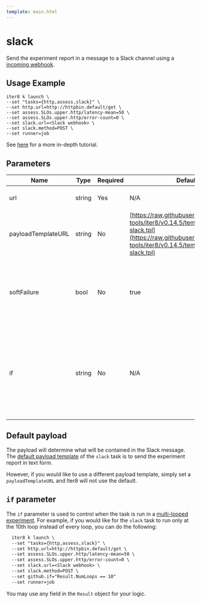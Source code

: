 ```yaml
---
template: main.html
---
```


# slack

Send the experiment report in a message to a Slack channel using a [incoming webhook](https://api.slack.com/messaging/webhooks). 

## Usage Example

```shell
iter8 k launch \
--set "tasks={http,assess,slack}" \
--set http.url=http://httpbin.default/get \
--set assess.SLOs.upper.http/latency-mean=50 \
--set assess.SLOs.upper.http/error-count=0 \
--set slack.url=<Slack webhook> \
--set slack.method=POST \
--set runner=job
```

See [here](../../tutorials/integrations/slack.md#use-iter8-to-send-a-message-to-a-slack-channel) for a more in-depth tutorial.

## Parameters

| Name | Type | Required | Default value | Description |
| ---- | ---- | -------- | ------------- | ----------- |
| url | string | Yes | N/A | URL to the Slack webhook |
| payloadTemplateURL | string | No | [https://raw.githubusercontent.com/iter8-tools/iter8/v0.14.5/templates/notify/_payload-slack.tpl](https://raw.githubusercontent.com/iter8-tools/iter8/v0.14.5/templates/notify/_payload-slack.tpl) | URL to a payload template |
| softFailure | bool | No | true | Indicates the task and experiment should not fail if the task cannot successfully send the request |
| if | string | No | N/A | An if condition that can be control when the task is run in a [multi-looped experiment](../../getting-started/concepts.md#runner). To learn more, see [here](#if-parameter). |

## Default payload

The payload will determine what will be contained in the Slack message. The [default payload template](https://raw.githubusercontent.com/iter8-tools/iter8/v0.14.5/templates/notify/_payload-slack.tpl) of the `slack` task is to send the experiment report in text form.

However, if you would like to use a different payload template, simply set a `payloadTemplateURL` and Iter8 will not use the default.

## `if` parameter

The `if` parameter is used to control when the task is run in a [multi-looped experiment](../../getting-started/concepts.md#runner). For example, if you would like for the `slack` task to run only at the 10th loop instead of every loop, you can do the following:

```diff
  iter8 k launch \
  --set "tasks={http,assess,slack}" \
  --set http.url=http://httpbin.default/get \
  --set assess.SLOs.upper.http/latency-mean=50 \
  --set assess.SLOs.upper.http/error-count=0 \
  --set slack.url=<Slack webhook> \
  --set slack.method=POST \
  --set github.if="Result.NumLoops == 10"
  --set runner=job
```

You may use any field in the `Result` object for your logic.
